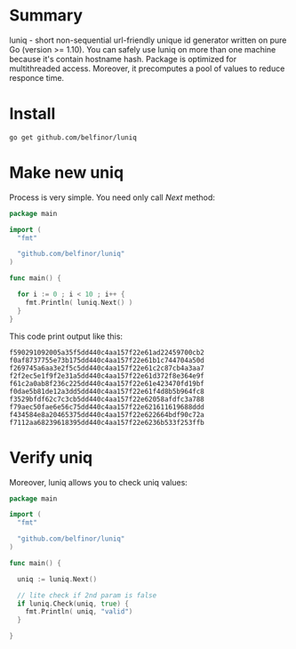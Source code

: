 # Summary

luniq - short non-sequential url-friendly unique id generator written on pure Go (version >= 1.10). You can safely use luniq on more than one machine because it's contain hostname hash. Package is optimized for multithreaded access. Moreover, it precomputes a pool of values ​​to reduce responce time.

# Install

```
go get github.com/belfinor/luniq
```

# Make new uniq

Process is very simple. You need only call *Next* method:

```go
package main

import (
  "fmt"

  "github.com/belfinor/luniq"
)

func main() {

  for i := 0 ; i < 10 ; i++ {
    fmt.Println( luniq.Next() )
  }
}
```

This code print output like this:

```
f590291092005a35f5dd440c4aa157f22e61ad22459700cb2
f0af8737755e73b175dd440c4aa157f22e61b1c744704a50d
f269745a6aa3e2f5c5dd440c4aa157f22e61c2c87cb4a3aa7
f2f2ec5e1f9f2e31a5dd440c4aa157f22e61d372f8e364e9f
f61c2a0ab8f236c225dd440c4aa157f22e61e423470fd19bf
f0dae5b81de12a3dd5dd440c4aa157f22e61f4d8b5b964fc8
f3529bfdf62c7c3cb5dd440c4aa157f22e62058afdfc3a788
f79aec50fae6e56c75dd440c4aa157f22e621611619688ddd
f434584e8a20465375dd440c4aa157f22e622664bdf90c72a
f7112aa68239618395dd440c4aa157f22e6236b533f253ffb
```

# Verify uniq

Moreover, luniq allows you to check uniq values:

```go
package main

import (
  "fmt"

  "github.com/belfinor/luniq"
)

func main() {

  uniq := luniq.Next()

  // lite check if 2nd param is false
  if luniq.Check(uniq, true) {
    fmt.Println( uniq, "valid")
  }

}

```
